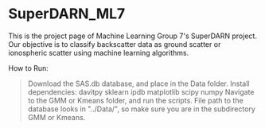 # SuperDARN_ML7

This is the project page of Machine Learning Group 7's SuperDARN project. Our objective is to classify backscatter data as ground scatter or ionospheric scatter using machine learning algorithms.

How to Run:
> Download the SAS.db database, and place in the Data folder.
> Install dependencies:
	davitpy
	sklearn
	ipdb
	matplotlib
	scipy
	numpy
> Navigate to the GMM or Kmeans folder, and run the scripts. File path to the database looks in "../Data/", so make sure you are in the subdirectory GMM or Kmeans.
